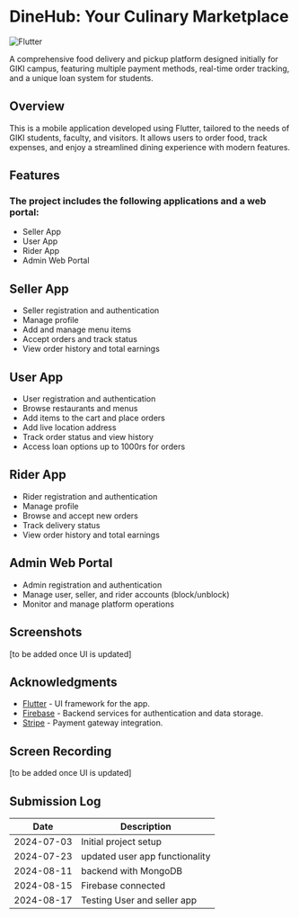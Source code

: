# DineHub: Your Culinary Marketplace

![Flutter](https://img.shields.io/badge/Flutter-%2302569B.svg?style=for-the-badge&logo=Flutter&logoColor=white)

A comprehensive food delivery and pickup platform designed initially for GIKI campus, featuring multiple payment methods, real-time order tracking, and a unique loan system for students.

## Overview

This is a mobile application developed using Flutter, tailored to the needs of GIKI students, faculty, and visitors. It allows users to order food, track expenses, and enjoy a streamlined dining experience with modern features.

## Features
### The project includes the following applications and a web portal:
- Seller App
- User App
- Rider App
- Admin Web Portal

## Seller App
- Seller registration and authentication
- Manage profile
- Add and manage menu items
- Accept orders and track status
- View order history and total earnings

## User App
- User registration and authentication
- Browse restaurants and menus
- Add items to the cart and place orders
- Add live location address
- Track order status and view history
- Access loan options up to 1000rs for orders

## Rider App
- Rider registration and authentication
- Manage profile
- Browse and accept new orders
- Track delivery status
- View order history and total earnings

## Admin Web Portal
- Admin registration and authentication
- Manage user, seller, and rider accounts (block/unblock)
- Monitor and manage platform operations

## Screenshots

[to be added once UI is updated]

## Acknowledgments

- [Flutter](https://flutter.dev/) - UI framework for the app.
- [Firebase](https://firebase.google.com/) - Backend services for authentication and data storage.
- [Stripe](https://stripe.com/) - Payment gateway integration.


## Screen Recording

[to be added once UI is updated]

## Submission Log

| Date       | Description                                             |
|------------|---------------------------------------------------------|
| 2024-07-03 | Initial project setup        |
| 2024-07-23 | updated user app functionality     |
| 2024-08-11 | backend with MongoDB |
| 2024-08-15 | Firebase connected |
| 2024-08-17 | Testing User and seller app |


